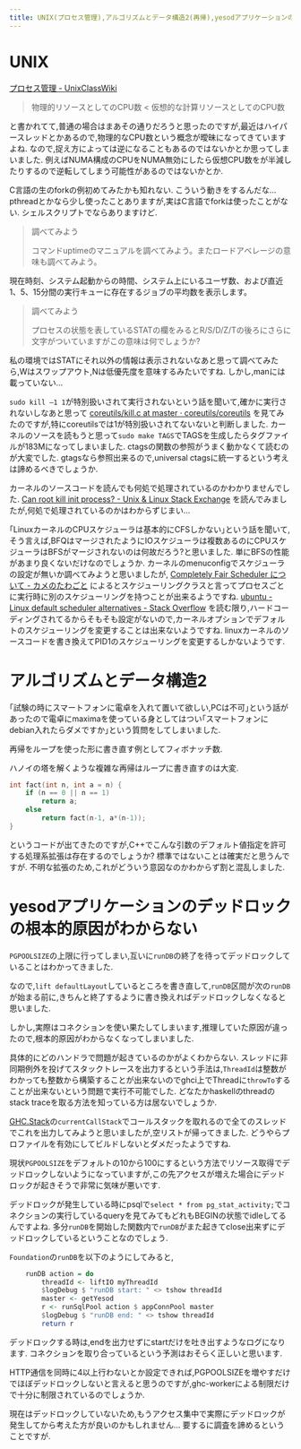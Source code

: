```yaml
---
title: UNIX(プロセス管理),アルゴリズムとデータ構造2(再帰),yesodアプリケーションのデッドロックの根本的原因がわからない
---
```


# UNIX

[プロセス管理 - UnixClassWiki](https://uc2.h2np.net/index.php/%E3%83%97%E3%83%AD%E3%82%BB%E3%82%B9%E7%AE%A1%E7%90%86)

> 物理的リソースとしてのCPU数 < 仮想的な計算リソースとしてのCPU数

と書かれてて,普通の場合はまあその通りだろうと思ったのですが,最近はハイパースレッドとかあるので,物理的なCPU数という概念が曖昧になってきていますよね.
なので,捉え方によっては逆になることもあるのではないかとか思ってしまいました.
例えばNUMA構成のCPUをNUMA無効にしたら仮想CPU数をが半減したりするので逆転してしまう可能性があるのではないかとか.

C言語の生のforkの例初めてみたかも知れない.
こういう動きをするんだな…
pthreadとかなら少し使ったことありますが,実はC言語でforkは使ったことがない.
シェルスクリプトでならありますけど.

> 調べてみよう
>
> コマンドuptimeのマニュアルを調べてみよう。またロードアベレージの意味も調べてみよう。

現在時刻、システム起動からの時間、システム上にいるユーザ数、および直近1、5、15分間の実行キューに存在するジョブの平均数を表示します。

> 調べてみよう
>
> プロセスの状態を表しているSTATの欄をみるとR/S/D/Z/Tの後ろにさらに文字がついていますがこの意味は何でしょうか?

私の環境ではSTATにそれ以外の情報は表示されないなあと思って調べてみたら,Wはスワップアウト,Nは低優先度を意味するみたいですね.
しかし,manには載っていない…

`sudo kill –1 1`が特別扱いされて実行されないという話を聞いて,確かに実行されないしなあと思って
[coreutils/kill.c at master · coreutils/coreutils](https://github.com/coreutils/coreutils/blob/master/src/kill.c)
を見てみたのですが,特にcoreutilsでは1が特別扱いされてないないと判断しました.
カーネルのソースを読もうと思って`sudo make TAGS`でTAGSを生成したらタグファイルが183Mになってしまいました.
ctagsの関数の参照がうまく動かなくて読むのが大変でした.
gtagsなら参照出来るので,universal ctagsに統一するという考えは諦めるべきでしょうか.

カーネルのソースコードを読んでも何処で処理されているのかわかりませんでした.
[Can root kill init process? - Unix & Linux Stack Exchange](https://unix.stackexchange.com/questions/7441/can-root-kill-init-process)
を読んでみましたが,何処で処理されているのかはわからずじまい…

｢LinuxカーネルのCPUスケジューラは基本的にCFSしかない｣という話を聞いて,そう言えば,BFQはマージされたようにIOスケジューラは複数あるのにCPUスケジューラはBFSがマージされないのは何故だろう?と思いました.
単にBFSの性能があまり良くないだけなのでしょうか.
カーネルのmenuconfigでスケジューラの設定が無いか調べてみようと思いましたが,
[Completely Fair Scheduler について - カメのたわごと](http://emak.hatenablog.com/entry/2015/12/09/173834)
によるとスケジューリングクラスと言ってプロセスごとに実行時に別のスケジューリングを持つことが出来るようですね.
[ubuntu - Linux default scheduler alternatives - Stack Overflow](https://stackoverflow.com/questions/41957088/linux-default-scheduler-alternatives)
を読む限り,ハードコーディングされてるからそもそも設定がないので,カーネルオプションでデフォルトのスケジューリングを変更することは出来ないようですね.
linuxカーネルのソースコードを書き換えてPID1のスケジューリングを変更するしかないようです.

# アルゴリズムとデータ構造2

｢試験の時にスマートフォンに電卓を入れて置いて欲しい,PCは不可｣という話があったので電卓にmaximaを使っている身としてはつい｢スマートフォンにdebian入れたらダメですか｣という質問をしてしまいました.

再帰をループを使った形に書き直す例としてフィボナッチ数.

ハノイの塔を解くような複雑な再帰はループに書き直すのは大変.

~~~cpp
int fact(int n, int a = n) {
    if (n == 0 || n == 1)
        return a;
    else
        return fact(n-1, a*(n-1));
}
~~~

というコードが出てきたのですが,C++でこんな引数のデフォルト値指定を許可する処理系拡張は存在するのでしょうか?
標準ではないことは確実だと思うんですが.
不明な拡張のため,これがどういう意図なのかわからず割と混乱しました.

# yesodアプリケーションのデッドロックの根本的原因がわからない

`PGPOOLSIZE`の上限に行ってしまい,互いに`runDB`の終了を待ってデッドロックしていることはわかってきました.

なので,`lift defaultLayout`しているところを書き直して,`runDB`区間が次の`runDB`が始まる前に,きちんと終了するように書き換えればデッドロックしなくなると思いました.

しかし,実際はコネクションを使い果たしてしまいます,推理していた原因が違ったので,根本的原因がわからなくなってしまいました.

具体的にどのハンドラで問題が起きているのかがよくわからない.
スレッドに非同期例外を投げてスタックトレースを出力するという手法は,`ThreadId`は整数がわかっても整数から構築することが出来ないのでghci上でThreadに`throwTo`することが出来ないという問題で実行不可能でした.
どなたかhaskellのthreadのstack traceを取る方法を知っている方は居ないでしょうか.

[GHC.Stack](https://www.stackage.org/haddock/lts-9.9/base-4.9.1.0/GHC-Stack.html)の`currentCallStack`でコールスタックを取れるので全てのスレッドでこれを出力してみようと思いましたが,空リストが帰ってきました.
どうやらプロファイルを有効にしてビルドしないとダメだったようですね.

現状`PGPOOLSIZE`をデフォルトの10から100にするという方法でリソース取得でデッドロックしないようになっていますが,この先アクセスが増えた場合にデッドロックが起きそうで非常に気味が悪いです.

デッドロックが発生している時にpsqlで`select * from pg_stat_activity;`でコネクションの実行しているqueryを見てみてもどれもBEGINの状態でidleしてるんですよね.
多分`runDB`を開始した関数内で`runDB`がまた起きてclose出来ずにデッドロックしているということなのでしょう.

`Foundation`の`runDB`を以下のようにしてみると,

~~~hs
    runDB action = do
        threadId <- liftIO myThreadId
        $logDebug $ "runDB start: " <> tshow threadId
        master <- getYesod
        r <- runSqlPool action $ appConnPool master
        $logDebug $ "runDB end: " <> tshow threadId
        return r
~~~

デッドロックする時は,endを出力せずにstartだけを吐き出すようなログになります.
コネクションを取り合っているという予測はおそらく正しいと思います.

HTTP通信を同時に4以上行わないとか設定できれば,PGPOOLSIZEを増やすだけでほぼデッドロックしないと言えると思うのですが,ghc-workerによる制限だけで十分に制限されているのでしょうか.

現在はデッドロックしていないため,もうアクセス集中で実際にデッドロックが発生してから考えた方が良いのかもしれません…
要するに調査を諦めるということですが.
